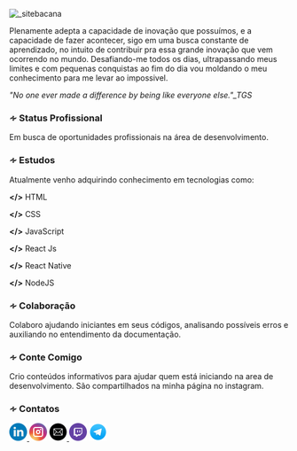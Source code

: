 ![_sitebacana](https://user-images.githubusercontent.com/36510291/98159713-d10deb00-1ebb-11eb-9f85-156280c9c88c.png)
<br>

Plenamente adepta a capacidade de inovação que possuímos, e a capacidade de fazer acontecer, sigo em uma busca constante de aprendizado, no intuito de contribuir pra essa grande inovação que vem ocorrendo no mundo. Desafiando-me todos os dias, ultrapassando meus limites e com pequenas conquistas ao fim do dia vou moldando o meu conhecimento para me levar ao impossivel.
<br>

<i>"No one ever made a difference by being like everyone else."_TGS</i> 
<br>
<h3>∻ Status Profissional</h3>
Em busca de oportunidades profissionais na área de desenvolvimento.</br>
 
 
<h3>∻ Estudos</h3>
Atualmente venho adquirindo conhecimento em tecnologias como:

<b></></b>
HTML

<b></></b>
CSS

<b></></b>
JavaScript</br>

<b></></b>
React Js

<b></></b>
React Native

<b></></b>
NodeJS


<h3>∻ Colaboração</h3>
Colaboro ajudando iniciantes em seus códigos, analisando possíveis erros e
auxiliando no entendimento da documentação.

<br>

<h3>∻ Conte Comigo</h3>
Crio conteúdos informativos para ajudar quem está iniciando na area de
desenvolvimento. São compartilhados na minha página no instagram.

<br>

<h3>∻ Contatos</h3>
<!--site de icons: https://icon-icons.com/icon-->
 
<a href="https://www.linkedin.com/in/susyannevr/" target="_blank" rel="noopener"> <img src="https://github.com/SusyAnneR/SusyAnneR/blob/master/linkedin.png" width="32" height="32"> </a> <a href="https://www.instagram.com/girlindev/" target="_blank" rel="noopener"> <img src="https://github.com/SusyAnneR/SusyAnneR/blob/master/instagram.png" width="32" height="32"></a> 
<a href="mailto:suzyanne_08@hotmail.com" target="_blank" rel="noopener"> <img src="https://github.com/SusyAnneR/SusyAnneR/blob/master/email.png" width="32" height="32"> </a> <a href="https://www.twitch.tv/sany_girlcode" target="_blank" rel="noopener"> <img src="https://github.com/SusyAnneR/SusyAnneR/blob/master/twitch.png" width="32" height="32"></a>  <a href="https://t.me/Susy_WDev" target="_blank" rel="noopener"> <img src="https://github.com/SusyAnneR/SusyAnneR/blob/master/telegram.png" width="32" height="32"></a> 
  
  
